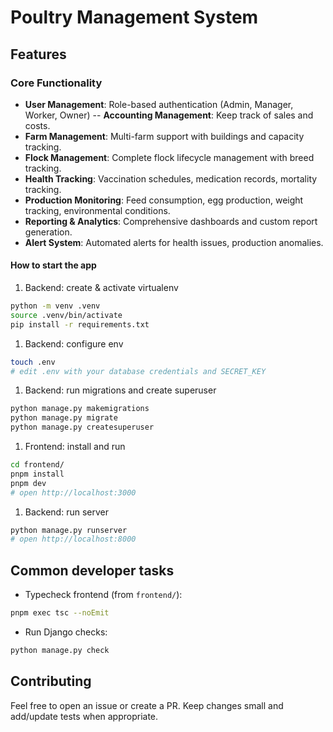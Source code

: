 # Poultry Management System 

## Features

### Core Functionality

- **User Management**: Role-based authentication (Admin, Manager, Worker, Owner)
-- **Accounting Management**: Keep track of sales and costs.
- **Farm Management**: Multi-farm support with buildings and capacity tracking.
- **Flock Management**: Complete flock lifecycle management with breed tracking.
- **Health Tracking**: Vaccination schedules, medication records, mortality tracking.
- **Production Monitoring**: Feed consumption, egg production, weight tracking, environmental conditions.
- **Reporting & Analytics**: Comprehensive dashboards and custom report generation.
- **Alert System**: Automated alerts for health issues, production anomalies.

#### How to start the app

1. Backend: create & activate virtualenv

```bash
python -m venv .venv
source .venv/bin/activate
pip install -r requirements.txt
```

1. Backend: configure env

```bash
touch .env
# edit .env with your database credentials and SECRET_KEY 
```

1. Backend: run migrations and create superuser

```bash
python manage.py makemigrations
python manage.py migrate
python manage.py createsuperuser
```

1. Frontend: install and run

```bash
cd frontend/
pnpm install
pnpm dev
# open http://localhost:3000
```

1. Backend: run server

```bash
python manage.py runserver
# open http://localhost:8000
```

## Common developer tasks

- Typecheck frontend (from `frontend/`):

```bash
pnpm exec tsc --noEmit
```

- Run Django checks:

```bash
python manage.py check
```

## Contributing

Feel free to open an issue or create a PR. Keep changes small and add/update tests when appropriate.
